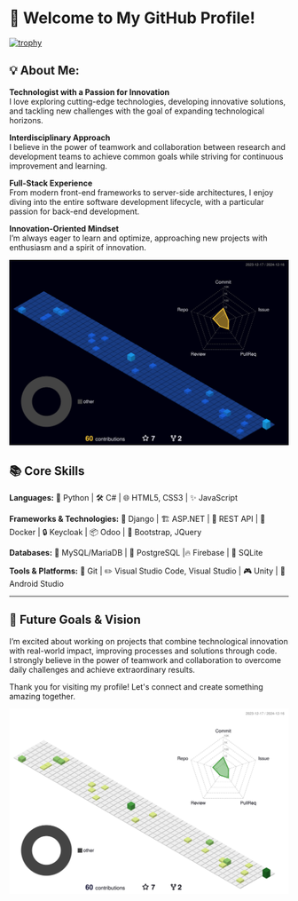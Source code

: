 # 👋 Welcome to My GitHub Profile!
[![trophy](https://github-profile-trophy.vercel.app/?username=rgarofalo&theme=onedark&no-frame=true)](https://github.com/ryo-ma/github-profile-trophy)

## 💡 About Me:  
**Technologist with a Passion for Innovation**  
I love exploring cutting-edge technologies, developing innovative solutions, and tackling new challenges with the goal of expanding technological horizons.  

**Interdisciplinary Approach**  
I believe in the power of teamwork and collaboration between research and development teams to achieve common goals while striving for continuous improvement and learning.  

**Full-Stack Experience**  
From modern front-end frameworks to server-side architectures, I enjoy diving into the entire software development lifecycle, with a particular passion for back-end development.  

**Innovation-Oriented Mindset**  
I’m always eager to learn and optimize, approaching new projects with enthusiasm and a spirit of innovation.  


![](./profile-3d-contrib/profile-night-view.svg)

## 📚 Core Skills  

**Languages:** 🐍 Python | 🛠️ C# | 🌐 HTML5, CSS3 | ✨ JavaScript  

**Frameworks & Technologies:**  🌟 Django | 🏗️ ASP.NET | 🔗 REST API | 🐳 Docker | 🔒 Keycloak | 📦 Odoo | 🎨 Bootstrap, JQuery 

**Databases:** 🐬 MySQL/MariaDB | 🐘 PostgreSQL |🔥 Firebase | 📁 SQLite  

**Tools & Platforms:** 🌲 Git | ✏️ Visual Studio Code, Visual Studio  | 🎮 Unity  | 🤖 Android Studio  

---

## 🚀 Future Goals & Vision  
I’m excited about working on projects that combine technological innovation with real-world impact, improving processes and solutions through code.  
I strongly believe in the power of teamwork and collaboration to overcome daily challenges and achieve extraordinary results.  

Thank you for visiting my profile! Let's connect and create something amazing together.  

![](./profile-3d-contrib/profile-green-animate.svg)
